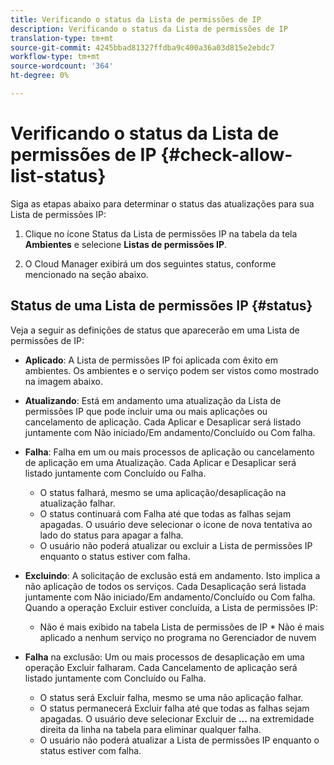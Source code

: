 ```yaml
---
title: Verificando o status da Lista de permissões de IP
description: Verificando o status da Lista de permissões de IP
translation-type: tm+mt
source-git-commit: 4245bbad81327ffdba9c400a36a03d815e2ebdc7
workflow-type: tm+mt
source-wordcount: '364'
ht-degree: 0%

---
```



# Verificando o status da Lista de permissões de IP {#check-allow-list-status}

Siga as etapas abaixo para determinar o status das atualizações para sua Lista de permissões IP:

1. Clique no ícone Status da Lista de permissões IP na tabela da tela **Ambientes** e selecione **Listas de permissões IP**.

1. O Cloud Manager exibirá um dos seguintes status, conforme mencionado na seção abaixo.

## Status de uma Lista de permissões IP {#status}

Veja a seguir as definições de status que aparecerão em uma Lista de permissões de IP:

* **Aplicado**: A Lista de permissões IP foi aplicada com êxito em ambientes.  Os ambientes e o serviço podem ser vistos como mostrado na imagem abaixo.

* **Atualizando**: Está em andamento uma atualização da Lista de permissões IP que pode incluir uma ou mais aplicações ou cancelamento de aplicação. Cada Aplicar e Desaplicar será listado juntamente com Não iniciado/Em andamento/Concluído ou Com falha.

* **Falha**: Falha em um ou mais processos de aplicação ou cancelamento de aplicação em uma Atualização. Cada Aplicar e Desaplicar será listado juntamente com Concluído ou Falha.
   * O status falhará, mesmo se uma aplicação/desaplicação na atualização falhar.
   * O status continuará com Falha até que todas as falhas sejam apagadas. O usuário deve selecionar o ícone de nova tentativa ao lado do status para apagar a falha.
   * O usuário não poderá atualizar ou excluir a Lista de permissões IP enquanto o status estiver com falha.

* **Excluindo**: A solicitação de exclusão está em andamento. Isto implica a não aplicação de todos os serviços. Cada Desaplicação será listada juntamente com Não iniciado/Em andamento/Concluído ou Com falha.
Quando a operação Excluir estiver concluída, a Lista de permissões IP:
   * Não é mais exibido na tabela Lista de permissões de IP * Não é mais aplicado a nenhum serviço no programa no Gerenciador de nuvem

* **Falha** na exclusão: Um ou mais processos de desaplicação em uma operação Excluir falharam. Cada Cancelamento de aplicação será listado juntamente com Concluído ou Falha.

   * O status será Excluir falha, mesmo se uma não aplicação falhar.
   * O status permanecerá Excluir falha até que todas as falhas sejam apagadas. O usuário deve selecionar Excluir de **...** na extremidade direita da linha na tabela para eliminar qualquer falha.
   * O usuário não poderá atualizar a Lista de permissões IP enquanto o status estiver com falha.

